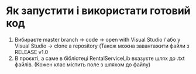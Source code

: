 # Як запустити і використати готовий код

1) Вибираєте master branch -> code -> open with Visual Studio / або у Visual Studio -> clone a repository
(Також можна завантажити файли з RELEASE v1.0
2) В проєкті, а саме в бібліотеці RentalServiceLib вказуєте шлях до .txt файлів. (Кожен клас містить поле з шляхом до файлу)

